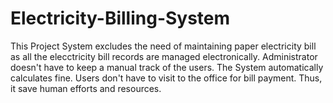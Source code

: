 # Electricity-Billing-System
This Project System excludes the need of maintaining paper electricity bill as all the elecctricity bill records are managed electronically. Administrator doesn't have to keep a manual track of the users. The System automatically calculates fine. Users don't have to visit to the office for bill payment. Thus, it save human efforts and resources.
